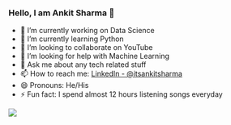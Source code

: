 ### Hello, I am Ankit Sharma 👋

- 🔭 I’m currently working on Data Science
- 🌱 I’m currently learning Python
- 👯 I’m looking to collaborate on YouTube
- 🤔 I’m looking for help with Machine Learning
- 💬 Ask me about any tech related stuff
- 📫 How to reach me: [LinkedIn - @itsankitsharma](https://www.linkedin.com/in/itsankitsharma/)
- 😄 Pronouns: He/His
- ⚡ Fun fact: I spend almost 12 hours listening songs everyday

<Img src="https://github-readme-stats.vercel.app/api?username=n3rdankit&&show_icons=true&title_color=ffffff&icon_color=bb2acf&text_color=daf7dc&bg_color=151515">
